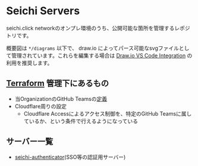 # Seichi Servers

seichi.click networkのオンプレ環境のうち、公開可能な箇所を管理するレポジトリです。

概要図は `*/diagrams` 以下で、 draw.io によってパース可能なsvgファイルとして管理されています。これらを編集する場合は [Draw.io VS Code Integration](https://github.com/hediet/vscode-drawio) の利用を推奨します。

## [Terraform](./terraform) 管理下にあるもの

 - 当OrganizationのGitHub Teamsの[定義](./terraform/github_teams.tf)
 - Cloudflare周りの設定
   - Cloudflare Accessによるアクセス制御を、特定のGitHub Teamsに属しているか、という条件で行えるようになっている

## サーバー一覧

 - [seichi-authenticator](./seichi-authenticator/README.md)(SSO等の認証用サーバー)
